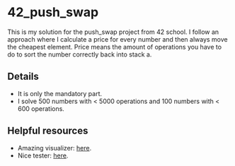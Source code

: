 # 42_push_swap
This is my solution for the push_swap project from 42 school.
I follow an approach where I calculate a price for every number and then always move the cheapest element. Price means the amount of operations you have to do to sort the number correctly back into stack a.

## Details
- It is only the mandatory part.
- I solve 500 numbers with < 5000 operations and 100 numbers with < 600 operations.

## Helpful resources
- Amazing visualizer: [here](https://github.com/o-reo/push_swap_visualizer).
- Nice tester: [here](https://github.com/julien-ctx/push-swap-tester).
